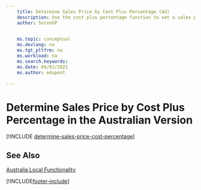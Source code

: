 ```yaml
---
    title: Determine Sales Price by Cost Plus Percentage (AU)
    description: Use the cost plus percentage function to set a sales price based on the cost of an item. The cost of the item can be calculated along with cost plus calculation. The discount will be based on this calculation.
    author: SorenGP

    
    ms.topic: conceptual
    ms.devlang: na
    ms.tgt_pltfrm: na
    ms.workload: na
    ms.search.keywords:
    ms.date: 04/01/2021
    ms.author: edupont

---
```

# Determine Sales Price by Cost Plus Percentage in the Australian Version

[!INCLUDE [determine-sales-price-cost-percentage](../includes/AUNZ/determine-sales-price-cost-percentage.md)]

## See Also

[Australia Local Functionality](australia-local-functionality.md)


[!INCLUDE[footer-include](../../includes/footer-banner.md)]